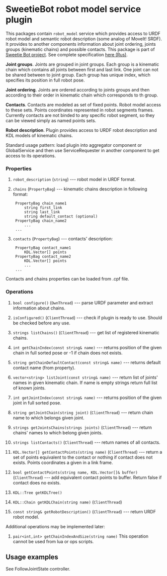 # SweetieBot robot model service plugin

This packages contain `robot_model` service which provides access to URDF robot model and semantic robot description (some analog of MoveIt! SRDF). 
It provides to another components information about joint ordering, joints groups (kinematic chains) and possible contacts.
This package is part of [Sweetie Bot project](http://sweetiebot.net). See complete specification [here (Rus)](https://gitlab.com/sweetie-bot/sweetie_doc/wikis/plugin-robotmodel).

**Joint groups**. Joints are grouped in joint groups. Each group is a kinematic chain which contains all joints between first and last link. 
One joint can not be shared between to joint group. Each group has unique index, which specifies its position in full robot pose.

**Joint ordering**. Joints are ordered according to joints groups and then according to their order in kinematic chain which corresponds to th group.

**Contacts**. Contacts are modeled as set of fixed points. Robot model access to these sets. Points coordinates represented in robot segments frames.
Currently contacts are not binded to any specific robot segment, so they can be viewed simply as named points sets.

**Robot description**. Plugin provides access to URDF robot description and KDL models of kinematic chains.

Standard usage pattern: load plugin into aggregator component or GlobalService and then use ServiceRequester in another component to get access to its operations.

### Properties

1. `robot_description` (`string`) --- robot model in URDF format.
2. `chains` (`PropertyBag`) --- kinematic chains description in following format:
         
        PropertyBag chain_name1 
            string first_link
            string last_link
			string default_contact (optional)
        PropertyBag chain_name2
		    ...
		...
2. `contacts` (`PropertyBag`) --- contacts' description:
         
        PropertyBag contact_name1 
            KDL.Vector[] points
        PropertyBag contact_name2
            KDL.Vector[] points
		    ...
		...
    
Contacts and chains properties can be loaded from .cpf file.
     

### Operations

1. `bool configure()` (`OwnThread`) --- parse URDF parameter and extract information about chains.
1. `isConfigured()` (`ClientThread`) --- check if plugin is ready to use. Should be checked before any use.

1. `strings listChains()` (`ClientThread`) --- get list of registered kinematic chains.
1. `int getChainIndex(const string& name)` --- returns position of the given chain in full sorted pose or -1 if chain does not exists.
1. `string getChainDefaultContact(const string& name)` --- returns default contact name (from property).

1. `vector<string> listJoint(const string& name)` --- return list of joints' names in given kinematic chain. If name is empty strings return full list of known joints.
1. `int getJointIndex(const string& name)` --- returns position of the given joint in full sorted pose.
1. `string getJointChain(string joint)` (`ClientThread`) --- return chain name to which belongs given joint.
1. `strings getJointsChains(strings joints)` (`ClientThread`) --- return chains' names to which belong given joints.

1. `strings listContacts()` (`ClientThread`) --- return names of all contacts.
1. `KDL.Vector[] getContactPoints(string name)` (`ClientThread`) --- return a set of points equivalent to the contact or nothing if contact does not exists. Points coordinates a given in a link frame.
1. `bool getContactPoints(string name, KDL.Vector[]& buffer)` (`ClientThread`) --- add equivalent contact points to buffer. Return false if contact does no exists.

1. `KDL::Tree getKDLTree()`
1. `KDL::Chain getKDLChain(string name)` (`ClientThread`)
1. `const string& getRobotDescription()` (`ClientThread`) --- return URDF robot model.

Additional operations may be implemented later:
1. `pair<int,int> getChainIndexAndSize(string name)` 
This operation cannot be used from lua or ops scripts.

## Usage examples 

See FollowJointState controller.

